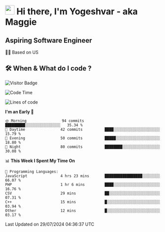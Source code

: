 <h1><img src="https://emojis.slackmojis.com/emojis/images/1531849430/4246/blob-sunglasses.gif?1531849430" width="30"/> Hi there, I'm Yogeshvar - aka Maggie</h1>

## Aspiring Software Engineer
🏂🏻  Based on US 

## 🛠 When & What do I code ?  

![Visitor Badge](https://visitor-badge.feriirawann.repl.co?username=yogeshvar&repo=yogeshvar&label=Visitors&style=plastic&color=%23457BFF&contentType=svg)

<!--START_SECTION:waka-->
![Code Time](http://img.shields.io/badge/Code%20Time-2%2C916%20hrs%2028%20mins-blue)

![Lines of code](https://img.shields.io/badge/From%20Hello%20World%20I%27ve%20Written-488.7%20thousand%20lines%20of%20code-blue)

**I'm an Early 🐤** 

```text
🌞 Morning                94 commits          █████████░░░░░░░░░░░░░░░░   35.34 % 
🌆 Daytime                42 commits          ████░░░░░░░░░░░░░░░░░░░░░   15.79 % 
🌃 Evening                50 commits          █████░░░░░░░░░░░░░░░░░░░░   18.80 % 
🌙 Night                  80 commits          ████████░░░░░░░░░░░░░░░░░   30.08 % 
```


📊 **This Week I Spent My Time On** 

```text
💬 Programming Languages: 
JavaScript               4 hrs 23 mins       █████████████████░░░░░░░░   66.07 % 
PHP                      1 hr 6 mins         ████░░░░░░░░░░░░░░░░░░░░░   16.76 % 
CSV                      29 mins             ██░░░░░░░░░░░░░░░░░░░░░░░   07.31 % 
C++                      15 mins             █░░░░░░░░░░░░░░░░░░░░░░░░   03.94 % 
Other                    12 mins             █░░░░░░░░░░░░░░░░░░░░░░░░   03.17 % 
```


 Last Updated on 29/07/2024 04:36:37 UTC
<!--END_SECTION:waka-->
